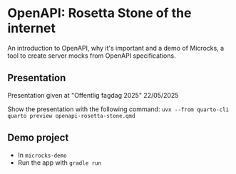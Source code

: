 # OpenAPI: Rosetta Stone of the internet

An introduction to OpenAPI, why it's important and a demo of Microcks, a tool to create server mocks from OpenAPI specifications.

## Presentation

Presentation given at "Offentlig fagdag 2025" 22/05/2025

Show the presentation with the following command: `uvx --from quarto-cli quarto preview openapi-rosetta-stone.qmd`

## Demo project

- In `microcks-demo`
- Run the app with `gradle run`

